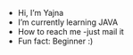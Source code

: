 -  Hi, I’m Yajna
-  I’m currently learning JAVA
-  How to reach me -just mail it 
-  Fun fact: Beginner :)

<!---
YajnaParamesh/YajnaParamesh is a ✨ special ✨ repository because its `README.md` (this file) appears on your GitHub profile.
You can click the Preview link to take a look at your changes.
--->
